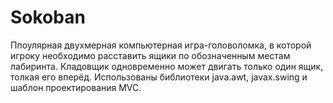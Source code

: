 # Sokoban
Ппоулярная двухмерная компьютерная игра-головоломка, в которой игроку необходимо расставить ящики по обозначенным местам лабиринта. 
Кладовщик одновременно может двигать только один ящик, толкая его вперёд.
Использованы библиотеки java.awt, javax.swing и шаблон проектирования MVC.
